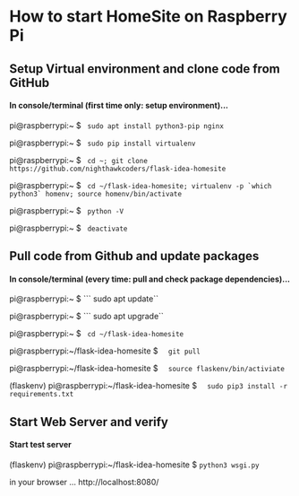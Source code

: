 # How to start HomeSite on Raspberry Pi

## Setup Virtual environment and clone code from GitHub
#### In console/terminal (first time only: setup environment)...

pi@raspberrypi:~ $  ``` sudo apt install python3-pip nginx```

pi@raspberrypi:~ $  ``` sudo pip install virtualenv```

pi@raspberrypi:~ $  ``` cd ~; git clone https://github.com/nighthawkcoders/flask-idea-homesite```

pi@raspberrypi:~ $  ``` cd ~/flask-idea-homesite; virtualenv -p `which python3` homenv; source homenv/bin/activate```

pi@raspberrypi:~ $  ``` python -V```

pi@raspberrypi:~ $  ``` deactivate```



## Pull code from Github and update packages
#### In console/terminal (every time: pull and check package dependencies)...

pi@raspberrypi:~ $  ``` sudo apt update``

pi@raspberrypi:~ $  ``` sudo apt upgrade``

pi@raspberrypi:~ $  ``` cd ~/flask-idea-homesite```

pi@raspberrypi:~/flask-idea-homesite $ ```  git pull```

pi@raspberrypi:~/flask-idea-homesite $ ```  source flaskenv/bin/activiate```

(flaskenv) pi@raspberrypi:~/flask-idea-homesite $ ```  sudo pip3 install -r requirements.txt```



## Start Web Server and verify
#### Start test server

(flaskenv) pi@raspberrypi:~/flask-idea-homesite $ ``` python3 wsgi.py ``` 

in your browser ...
http://localhost:8080/ 
